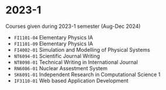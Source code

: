 # 2023-1
Courses given during 2023-1 semester (Aug-Dec 2024)

+ `FI1101-04` Elementary Physics IA
+ `FI1101-09` Elementary Physics IA
+ `FI4002-01` Simulation and Modelling of Physical Systems
+ `NT6094-01` Scientific Journal Writing
+ `NT8098-01` Technical Writing in International Journal
+ `RN6086-01` Nuclear Assestment System
+ `SK6091-01` Independent Research in Computational Science 1
+ `IF3110-01` Web based Application Development
